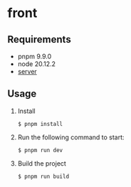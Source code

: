 # front

## Requirements

- pnpm 9.9.0
- node 20.12.2
- [server](../server/README.md)

## Usage

1. Install 
   ```shell
   $ pnpm install
   ```
2. Run the following command to start:
   ```shell
   $ pnpm run dev
   ``` 
3. Build the project
   ```shell
   $ pnpm run build
   ```
   

